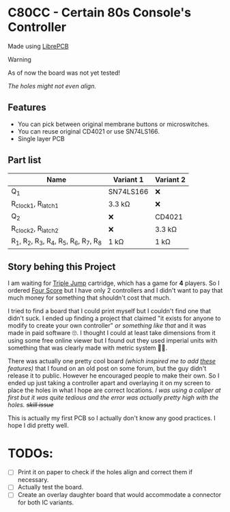 # C80CC - Certain 80s Console's Controller
Made using [LibrePCB](https://librepcb.org/)

> [!WARNING]
> As of now the board was not yet tested!
> 
> _The holes might not even align._

## Features
 - You can pick between original membrane buttons or microswitches.
 - You can reuse original CD4021 or use SN74LS166.
 - Single layer PCB

## Part list

| Name | Variant 1 | Variant 2
| - | - | - |
| Q<sub>1</sub> | SN74LS166 | ❌ |
| R<sub>clock1</sub>, R<sub>latch1</sub> | 3.3 kΩ | ❌ |
| Q<sub>2</sub> | ❌ | CD4021 |
| R<sub>clock2</sub>, R<sub>latch2</sub> | ❌ | 3.3 kΩ |
| R<sub>1</sub>, R<sub>2</sub>, R<sub>3</sub>, R<sub>4</sub>, R<sub>5</sub>, R<sub>6</sub>, R<sub>7</sub>, R<sub>8</sub> | 1 kΩ | 1 kΩ |

## Story behing this Project
I am waiting for [Triple Jump](https://www.kickstarter.com/projects/morphcat-games/triple-jump-a-platformer-multi-cartridge-for-the-nes) cartridge, which has a game for **4** players. So I ordered [Four Score](https://en.wikipedia.org/wiki/NES_Four_Score) but I have only 2 controllers and I didn't want to pay that much money for something that shouldn't cost that much.

I tried to find a board that I could print myself but I couldn't find one that didn't suck.
I ended up finding a project that claimed "it exists for anyone to modify to create your own controller" _or something like that_ and it was made in paid software 🙄.
I thought I could at least take dimensions from it using some free online viewer but I found out they used imperial units with something that was clearly made with metric system 🤦‍♀️.

There was actually one pretty cool board _(which inspired me to add [these](#features) features)_ that I found on an old post on some forum, but the guy didn't release it to public. However he encouraged people to make their own.
So I ended up just taking a controller apart and overlaying it on my screen to place the holes in what I hope are correct locations.
_I was using a caliper at first but it was quite tedious and the error was actually pretty high with the holes. ~~skill issue~~_

This is actually my first PCB so I actually don't know any good practices.
I hope I did pretty well.

# TODOs:
- [ ] Print it on paper to check if the holes align and correct them if necessary.
- [ ] Actually test the board.
- [ ] Create an overlay daughter board that would accommodate a connector for both IC variants.